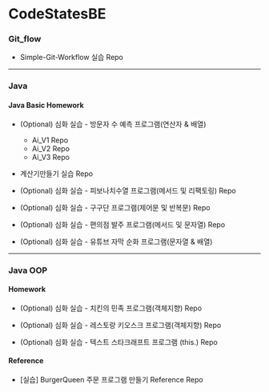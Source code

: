 # CodeStatesBE

### Git_flow

- Simple-Git-Workflow 실습 Repo

----------------------------------------------

### Java

#### Java Basic Homework

- (Optional) 심화 실습 - 방문자 수 예측 프로그램(연산자 & 배열)
  - Ai_V1 Repo
  - Ai_V2 Repo
  - Ai_V3 Repo


- 계산기만들기 실습 Repo


- (Optional) 심화 실습 - 피보나치수열 프로그램(메서드 및 리팩토링) Repo


- (Optional) 심화 실습 - 구구단 프로그램(제어문 및 반복문) Repo


- (Optional) 심화 실습 - 편의점 발주 프로그램(메서드 및 문자열) Repo


- (Optional) 심화 실습 - 유튜브 자막 순화 프로그램(문자열 & 배열)


--------------------------------------------------


### Java OOP

#### Homework

- (Optional) 심화 실습 - 치킨의 민족 프로그램(객체지향) Repo


- (Optional) 심화 실습 - 레스토랑 키오스크 프로그램(객체지향) Repo


- (Optional) 심화 실습 - 텍스트 스타크래프트 프로그램 (this.) Repo


#### Reference

- [실습] BurgerQueen 주문 프로그램 만들기 Reference Repo
